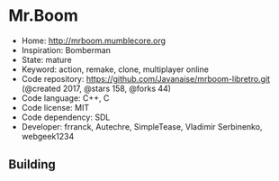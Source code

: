 # Mr.Boom

- Home: http://mrboom.mumblecore.org
- Inspiration: Bomberman
- State: mature
- Keyword: action, remake, clone, multiplayer online
- Code repository: https://github.com/Javanaise/mrboom-libretro.git (@created 2017, @stars 158, @forks 44)
- Code language: C++, C
- Code license: MIT
- Code dependency: SDL
- Developer: frranck, Autechre, SimpleTease, Vladimir Serbinenko, webgeek1234

## Building
